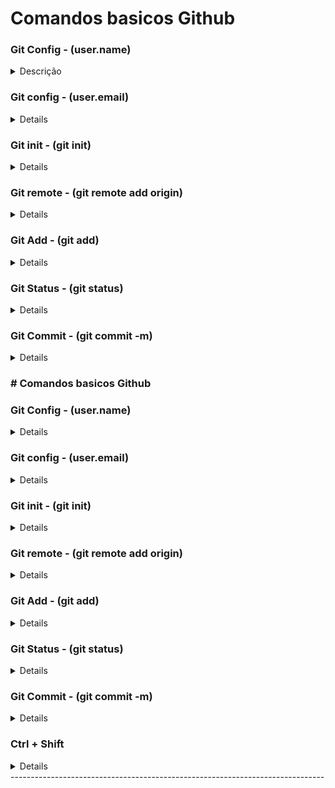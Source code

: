 # Comandos basicos Github

### Git Config - (user.name)
<details>
<summary>Descrição</summary>

 $ git config --global user.name "fulaninho"
</details>

### Git config - (user.email)

<details>
$ git config --global user.email seuemail@.com

</details>

### Git init - (git init)
<details>
(Comando para inicializar um repositório git local.) 

</details>

### Git remote - (git remote add origin)
<details>
(Comando para adicionar uma conexão remota ao repositório local)
$ git remote add origin https://github.com/seunome/example.git

</details>

### Git Add - (git add)
<details>
(Comando para adicionar alteração de um arquivo no commit)
$ git add <nome_arquivo>

</details>

### Git Status - (git status)
<details>
(Comando para visualizar as alterações.)
$ git status

</details>

### Git Commit - (git commit -m)
<details>
(Comando para adicionar alteração de um arquivo no commit.)
$ git commit -m "breve descricao"

</details>

### # Comandos basicos Github

### Git Config - (user.name)
<details>
$ git config --global user.name "fulaninho"

</details>

### Git config - (user.email)
<details>
$ git config --global user.email seuemail@.com

</details>

### Git init - (git init)
<details>
(Comando para inicializar um repositório git local.) 

</details>

### Git remote - (git remote add origin)
<details>
(Comando para adicionar uma conexão remota ao repositório local)
$ git remote add origin https://github.com/seunome/example.git

</details>

### Git Add - (git add)
<details>
(Comando para adicionar alteração de um arquivo no commit)
$ git add <nome_arquivo>

</details>

### Git Status - (git status)
<details>
(Comando para visualizar as alterações.)
$ git status

</details>

### Git Commit - (git commit -m)
<details>
(Comando para adicionar alteração de um arquivo no commit.)
$ git commit -m "breve descricao"

</details>

### Ctrl + Shift
<details>
(abre um terminal dentro do VScode)
</details>
------------------------------------------------------------------------------
